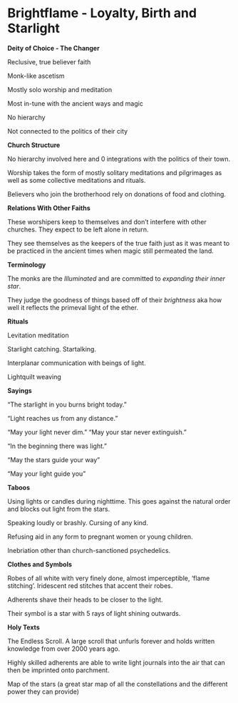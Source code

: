 # Brightflame - Loyalty, Birth and Starlight

**Deity of Choice - The Changer**

Reclusive, true believer faith

Monk-like ascetism

Mostly solo worship and meditation

Most in-tune with the ancient ways and magic

No hierarchy

Not connected to the politics of their city

**Church Structure**

No hierarchy involved here and 0 integrations with the politics of their town.

Worship takes the form of mostly solitary meditations and pilgrimages as well as some collective meditations and rituals.

Believers who join the brotherhood rely on donations of food and clothing.

**Relations With Other Faiths**

These worshipers keep to themselves and don’t interfere with other churches. They expect to be left alone in return.

They see themselves as the keepers of the true faith just as it was meant to be practiced in the ancient times when magic still permeated the land.

**Terminology**

The monks are the _Illuminated_ and are committed to _expanding their inner star_.

They judge the goodness of things based off of their _brightness_ aka how well it reflects the primeval light of the ether.

**Rituals**

Levitation meditation

Starlight catching. Startalking.

Interplanar communication with beings of light.

Lightquilt weaving

**Sayings**

“The starlight in you burns bright today.”

“Light reaches us from any distance.”

“May your light never dim.” “May your star never extinguish.”

“In the beginning there was light.”

“May the stars guide your way”

“May your light guide you”

**Taboos**

Using lights or candles during nighttime. This goes against the natural order and blocks out light from the stars.

Speaking loudly or brashly. Cursing of any kind.

Refusing aid in any form to pregnant women or young children.

Inebriation other than church-sanctioned psychedelics.

**Clothes and Symbols**

Robes of all white with very finely done, almost imperceptible, ‘flame stitching’. Iridescent red stitches that accent their robes.

Adherents shave their heads to be closer to the light.

Their symbol is a star with 5 rays of light shining outwards.

**Holy Texts**

The Endless Scroll. A large scroll that unfurls forever and holds written knowledge from over 2000 years ago.

Highly skilled adherents are able to write light journals into the air that can then be imprinted onto parchment.

Map of the stars (a great star map of all the constellations and the different power they can provide)
